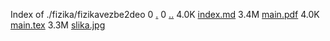 Index of ./fizika/fizikavezbe2deo
0 [.](.)
0 [..](..)
4.0K [index.md](index.md)
3.4M [main.pdf](main.pdf)
4.0K [main.tex](main.tex)
3.3M [slika.jpg](slika.jpg)
